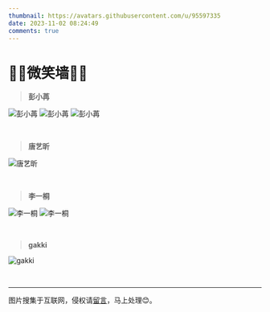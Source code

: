```yaml
---
thumbnail: https://avatars.githubusercontent.com/u/95597335
date: 2023-11-02 08:24:49
comments: true
---
```


# 🎈🎈微笑墙🎈🎈

> **彭小苒**
<div class="justified-gallery">

![彭小苒](https://cdn.jsdelivr.net/gh/removeif/blog_image/img/2020/20201030171213.png)
![彭小苒](https://cdn.jsdelivr.net/gh/removeif/blog_image/img/2020/20201030171254.png)
![彭小苒](https://cdn.jsdelivr.net/gh/removeif/blog_image/img/2020/20201030171333.png)
</div>

<br>

> **唐艺昕**
<div class="justified-gallery">

![唐艺昕](https://cdn.jsdelivr.net/gh/removeif/blog_image/img/2020/20201030171425.png)
</div>


<br>

> **李一桐**
<div class="justified-gallery">

![李一桐](https://cdn.jsdelivr.net/gh/removeif/blog_image/img/2020/20201030171645.png)
![李一桐](https://cdn.jsdelivr.net/gh/removeif/blog_image/img/2020/20201030171729.png)
</div>

<br>

> **gakki**
<div class="justified-gallery">

![gakki](https://cdn.jsdelivr.net/gh/removeif/blog_image/img/2020/20201030171851.png)
</div>

<br>

---
图片搜集于互联网，侵权请[留言](https://removeif.github.io/message/)，马上处理😊。
